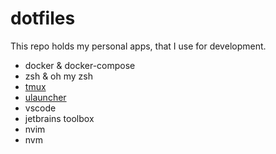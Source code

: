 # dotfiles

This repo holds my personal apps, that I use for development.

- docker & docker-compose
- zsh & oh my zsh
- [tmux](applications/tmux)
- [ulauncher](applications/ulauncher)
- vscode
- jetbrains toolbox
- nvim
- nvm
